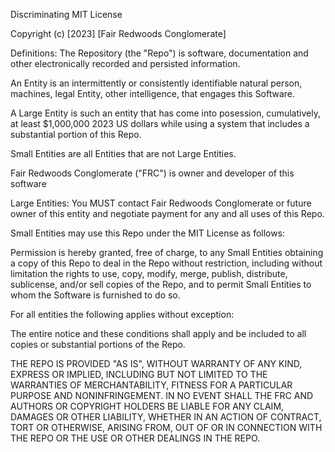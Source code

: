 Discriminating MIT License

Copyright (c) [2023] [Fair Redwoods Conglomerate]

Definitions:
   The Repository (the "Repo") is software, documentation and other electronically 
   recorded and persisted information.

   An Entity is an intermittently or consistently identifiable natural person, machines,
   legal Entity, other intelligence, that engages this Software.

   A Large Entity is such an entity that has come into posession, cumulatively, at least
   $1,000,000 2023 US dollars while using a system that includes a substantial portion
   of this Repo.

   Small Entities are all Entities that are not Large Entities.

   Fair Redwoods Conglomerate ("FRC") is owner and developer of this software

Large Entities:
   You MUST contact Fair Redwoods Conglomerate or future owner of this entity and negotiate
   payment for any and all uses of this Repo.

Small Entities may use this Repo under the MIT License as follows:

   Permission is hereby granted, free of charge, to any Small Entities obtaining a copy of
   this Repo to deal in the Repo without restriction, including without limitation the rights
   to use, copy, modify, merge, publish, distribute, sublicense, and/or sell copies of the
   Repo, and to permit Small Entities to whom the Software is furnished to do so.

For all entities the following applies without exception:

   The entire notice and these conditions shall apply and be included to all copies or
   substantial portions of the Repo.

   THE REPO IS PROVIDED "AS IS", WITHOUT WARRANTY OF ANY KIND, EXPRESS OR IMPLIED,
   INCLUDING BUT NOT LIMITED TO THE WARRANTIES OF MERCHANTABILITY, FITNESS FOR A
   PARTICULAR PURPOSE AND NONINFRINGEMENT. IN NO EVENT SHALL THE FRC AND AUTHORS OR
   COPYRIGHT HOLDERS BE LIABLE FOR ANY CLAIM, DAMAGES OR OTHER LIABILITY, WHETHER
   IN AN ACTION OF CONTRACT, TORT OR OTHERWISE, ARISING FROM, OUT OF OR IN CONNECTION
   WITH THE REPO OR THE USE OR OTHER DEALINGS IN THE REPO.
